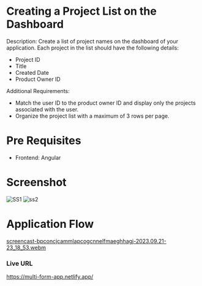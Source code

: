 #  Creating a Project List on the Dashboard

Description: 
Create a list of project names on the dashboard of your application. Each project in the list should have the following details:

- Project ID
- Title
- Created Date
- Product Owner ID

Additional Requirements:

- Match the user ID to the product owner ID and display only the projects associated with the user.
- Organize the project list with a maximum of 3 rows per page.

# Pre Requisites

- Frontend: Angular

# Screenshot
![SS1](https://github.com/Mirza-Hassan/Angular_Project_List_Task/assets/17096257/5785ecbc-56c2-4437-a6e5-5cd4247d545d)
![ss2](https://github.com/Mirza-Hassan/Angular_Project_List_Task/assets/17096257/85a26cd1-0a64-4407-b208-2a432b442d56)

# Application Flow
[screencast-bpconcjcammlapcogcnnelfmaeghhagj-2023.09.21-23_18_53.webm](https://github.com/Mirza-Hassan/Angular_Project_List_Task/assets/17096257/56be3228-5508-44d0-b0ec-b6866b275587)


### Live URL 
https://multi-form-app.netlify.app/
